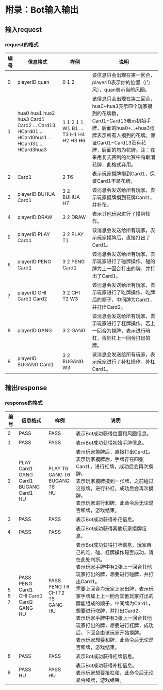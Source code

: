 # 附录：Bot输入输出

## 输入request

### request的格式

| 编号 | 信息格式                                                              | 样例                                    | 说明                                                                                                                                                                                             |
|------|-----------------------------------------------------------------------|-----------------------------------------|--------------------------------------------------------------------------------------------------------------------------------------------------------------------------------------------------|
| 0    | playerID quan                                                         | 0 1 2                                   | 该信息只会出现在第一回合，playerID表示你的位置（门风），quan表示当前风圈。                                                                                                                             |
| 1    | hua0 hua1 hua2 hua3 Card1 Card2 ... Card13 HCard01 ... HCard0hua1 ... HCard31 ... HCard3hua3 | 1 1 2 1 1 W1 B1 ... T3 H1 H4 H2 H3 H6 | 该信息只会出现在第二回合，hua0~hua3表示四个玩家摸到的花牌数，Card1~Card13表示初始手牌，后面的hua0+...+hua3张牌表示所有人摸到的花牌。保证Card1~Card13没有花牌，后面的均为花牌。注：在采用复式赛制的比赛中将取消花牌，此格式弃用。 |
| 2    | Card1                                                                 | 2 T6                                    | 表示玩家摸牌摸到Card1，保证Card1不是花牌。                                                                                                                                                           |
| 3    | playerID BUHUA Card1                                                  | 3 2 BUHUA H7                            | 该消息会发送给所有玩家，表示玩家摸牌摸到花牌Card1，并补花。                                                                                                                                             |
| 4    | playerID DRAW                                                         | 3 2 DRAW                                | 表示其他玩家进行了摸牌操作。                                                                                                                                                                     |
| 5    | playerID PLAY Card1                                                   | 3 2 PLAY T1                             | 该消息会发送给所有玩家，表示玩家摸牌后，直接打出了Card1。                                                                                                                                                 |
| 6    | playerID PENG Card1                                                   | 3 2 PENG Card1                          | 该消息会发送给所有玩家，表示玩家进行了碰牌操作，碰的牌为上一回合打出的牌，并打出了Card1。                                                                                                                             |
| 7    | playerID CHI Card1 Card2                                              | 3 2 CHI T2 W3                           | 该消息会发送给所有玩家，表示玩家进行了吃牌操作，吃牌后的顺子，中间牌为Card1，并打出Card2。                                                                                                                             |
| 8    | playerID GANG                                                         | 3 2 GANG                                | 该消息会发送给所有玩家，表示玩家进行了杠牌操作，若上一回合为摸牌，表示进行暗杠，否则杠上一回合打出的牌。                                                                                                                     |
| 9    | playerID BUGANG Card1                                                 | 3 2 BUGANG W3                           | 该消息会发送给所有玩家，表示玩家进行了补杠操作，补杠Card1。                                                                                                                                             |

## 输出response

### response的格式

| 编号 | 信息格式                                               | 样例                                      | 说明                                                                                                                                                                                                                                     |
|------|--------------------------------------------------------|-------------------------------------------|------------------------------------------------------------------------------------------------------------------------------------------------------------------------------------------------------------------------------------------|
| 0    | PASS                                                   | PASS                                      | 表示Bot成功获得位置和风圈信息。                                                                                                                                                                                                          |
| 1    | PASS                                                   | PASS                                      | 表示Bot成功获得初始手牌信息。                                                                                                                                                                                                          |
| 2    | PLAY Card1 <br> GANG Card1 <br> BUGANG Card1 <br> HU     | PLAY T6 <br> GANG T6 <br> BUGANG T6 <br> HU | 表示玩家摸牌后，直接打出Card1。 <br> 表示玩家摸牌后，手牌存在四张Card1，进行杠牌，成功后会再次摸牌。 <br> 表示玩家摸牌摸到一张牌，之前碰过这张牌，进行补杠，成功后会再次摸牌。 <br> 表示玩家进行和牌，此命令后无论是否和牌，游戏结束。                                   |
| 3    | PASS                                                   | PASS                                      | 表示Bot成功获得补花信息。                                                                                                                                                                                                              |
| 4    | PASS                                                   | PASS                                      | 表示Bot成功获得其他玩家摸牌信息。                                                                                                                                                                                                        |
| 5 6 7| PASS <br> PENG Card1 <br> CHI Card1 Card2 <br> GANG <br> HU | PASS <br> PENG T6 <br> CHI T2 T5 <br> GANG <br> HU | 表示Bot成功获得打牌信息，玩家自己的吃、碰、杠牌操作是否成功，请在此处判断。 <br> 表示玩家手牌中有2张上一回合其他玩家打出的牌，想要进行碰牌，并打出Card1。 <br> 需要上回合为玩家上家出牌，表示玩家手牌加上上一回合其他玩家打出的牌能组成的顺子，中间牌为Card1，想要进行吃牌，并打出Card2。 <br> 表示玩家手牌中有3张上一回合其他玩家打出的牌，想要进行杠牌，成功后，下回合由该玩家开始摸牌。 <br> 表示玩家想要和牌，此命令后无论是否和牌，游戏结束。 |
| 8    | PASS                                                   | PASS                                      | 表示Bot成功获得杠牌信息。                                                                                                                                                                                                              |
| 9    | PASS <br> HU                                           | PASS <br> HU                              | 表示Bot成功获得补杠信息。 <br> 表示玩家想要抢杠和，此命令后无论是否和牌，游戏结束。                                                                                                                                                               |
